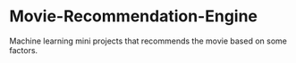 # Movie-Recommendation-Engine
Machine learning mini projects that recommends the movie based on some factors.
